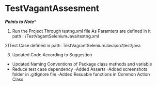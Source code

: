 # TestVagantAssesment
 *************************************Points to Note**************************************

1) Run the Project Through testng.xml file As Paramters are defined in it
path : /TestVagantSeleniumJava/testng.xml

2)Test Case defined in
path: TestVagrantSeleniumJava\src\test\java

3) Updated Code According to Suggestion
- Updated Naming Conventions of Package class methods and variable
- Reduce test case dependency
-Added Asserts 
-Added screenshots folder in .gitIgnore file
-Added Resuable functions in Common Action Class
